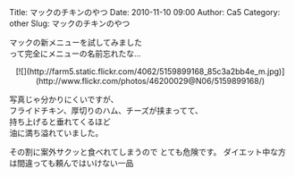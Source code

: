 Title: マックのチキンのやつ
Date: 2010-11-10 09:00
Author: Ca5
Category: other
Slug: マックのチキンのやつ

マックの新メニューを試してみました  
って完全にメニューの名前忘れたな…

<p>
<center>
[![](http://farm5.static.flickr.com/4062/5159899168_85c3a2bb4e_m.jpg)](http://www.flickr.com/photos/46200029@N06/5159899168/)

</center>
  
写真じゃ分かりにくいですが、  
フライドチキン、厚切りのハム、チーズが挟まってて、  
持ち上げると垂れてくるほど  
油に満ち溢れていました。

</p>
その割に案外サクッと食べれてしまうので  
とても危険です。  
ダイエット中な方は間違っても頼んではいけない一品  

